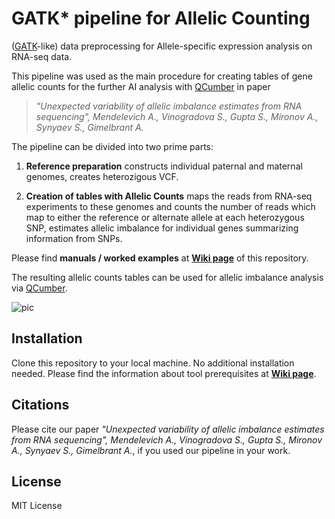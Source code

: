 # GATK* pipeline for Allelic Counting
([GATK](https://genomebiology.biomedcentral.com/articles/10.1186/s13059-015-0762-6)-like) data preprocessing for Allele-specific expression analysis on RNA-seq data.

This pipeline was used as the main procedure for creating tables of gene allelic counts for the further AI analysis with [QCumber](https://github.com/gimelbrantlab/QCumber) in paper

>_"Unexpected variability of allelic imbalance estimates from RNA sequencing", Mendelevich A.*, Vinogradova S.*, Gupta S., Mironov A., Synyaev S., Gimelbrant A._

The pipeline can be divided into two prime parts:

1. **Reference preparation**
  constructs individual paternal and maternal genomes, creates heterozigous VCF.

2. **Creation of tables with Allelic Counts**
  maps the reads from RNA-seq experiments to these genomes and counts the number of reads which map to either the reference or alternate allele at each heterozygous SNP, estimates allelic imbalance for individual genes summarizing information from SNPs.

Please find **manuals / worked examples** at **[Wiki page](https://github.com/gimelbrantlab/GATKstar/wiki)** of this repository.

The resulting allelic counts tables can be used for allelic imbalance analysis via [QCumber](https://github.com/gimelbrantlab/QCumber).

![pic](https://github.com/gimelbrantlab/GATKstar/wiki/img/GATKstar_flowchart.svg)

## Installation

Clone this repository to your local machine. No additional installation needed.
Please find the information about tool prerequisites at **[Wiki page](https://github.com/gimelbrantlab/GATKstar/wiki)**.

## Citations

Please cite our paper _"Unexpected variability of allelic imbalance estimates from RNA sequencing", Mendelevich A.*, Vinogradova S.*, Gupta S., Mironov A., Synyaev S., Gimelbrant A._, if you used our pipeline in your work.

## License

MIT License







